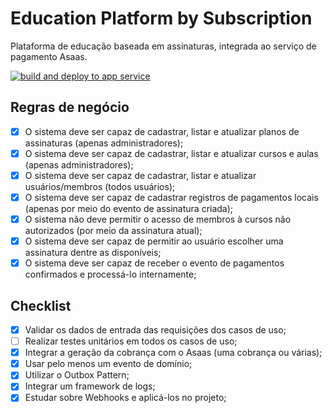 # Education Platform by Subscription

<p>Plataforma de educação baseada em assinaturas, integrada ao serviço de pagamento Asaas.</p> 

[![build and deploy to app service](https://github.com/backjoao88/edu-subscription/actions/workflows/build.yml/badge.svg)](https://github.com/backjoao88/edu-subscription/actions/workflows/build.yml)

## Regras de negócio

- [x] O sistema deve ser capaz de cadastrar, listar e atualizar planos de assinaturas (apenas administradores);
- [x] O sistema deve ser capaz de cadastrar, listar e atualizar cursos e aulas (apenas administradores);
- [x] O sistema deve ser capaz de cadastrar, listar e atualizar usuários/membros (todos usuários);
- [x] O sistema deve ser capaz de cadastrar registros de pagamentos locais (apenas por meio do evento de assinatura criada);
- [x] O sistema não deve permitir o acesso de membros à cursos não autorizados (por meio da assinatura atual);
- [x] O sistema deve ser capaz de permitir ao usuário escolher uma assinatura dentre as disponíveis;
- [x] O sistema deve ser capaz de receber o evento de pagamentos confirmados e processá-lo internamente;

## Checklist

- [x] Validar os dados de entrada das requisições dos casos de uso;
- [ ] Realizar testes unitários em todos os casos de uso;
- [x] Integrar a geração da cobrança com o Asaas (uma cobrança ou várias);
- [x] Usar pelo menos um evento de domínio;
- [x] Utilizar o Outbox Pattern;
- [x] Integrar um framework de logs;
- [x] Estudar sobre Webhooks e aplicá-los no projeto;
